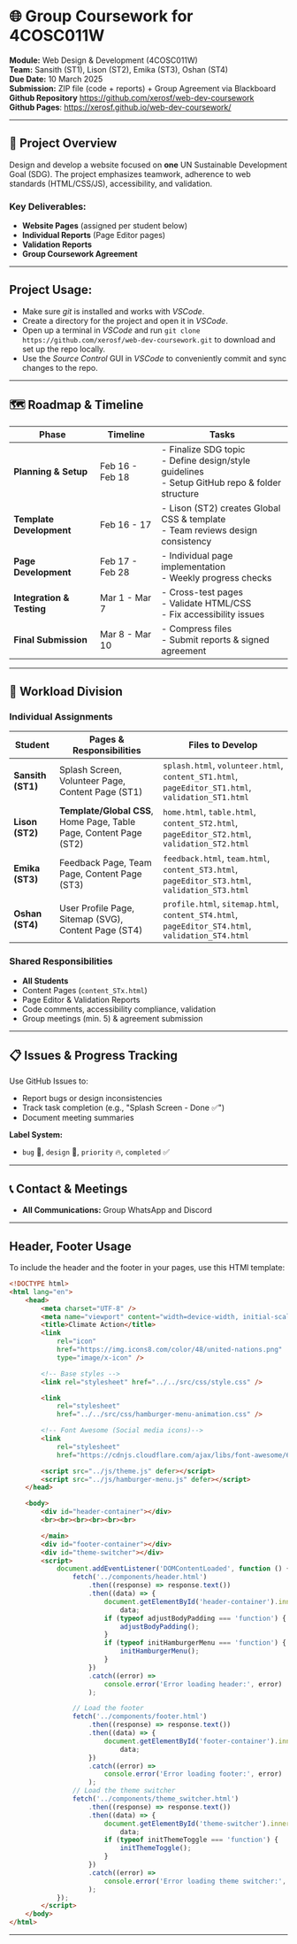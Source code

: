 # 🌐 Group Coursework for 4COSC011W

**Module:** Web Design & Development (4COSC011W)  
**Team:** Sansith (ST1), Lison (ST2), Emika (ST3), Oshan (ST4)  
**Due Date:** 10 March 2025  
**Submission:** ZIP file (code + reports) + Group Agreement via Blackboard\
**Github Repository** https://github.com/xerosf/web-dev-coursework \
**Github Pages**: https://xerosf.github.io/web-dev-coursework/

---

## 📌 Project Overview

Design and develop a website focused on **one** UN Sustainable Development Goal (SDG). The project emphasizes teamwork, adherence to web standards (HTML/CSS/JS), accessibility, and validation.

### Key Deliverables:

-   **Website Pages** (assigned per student below)
-   **Individual Reports** (Page Editor pages)
-   **Validation Reports**
-   **Group Coursework Agreement**

---

## Project Usage:

-   Make sure _git_ is installed and works with _VSCode_.
-   Create a directory for the project and open it in _VSCode_.
-   Open up a terminal in _VSCode_ and run `git clone https://github.com/xerosf/web-dev-coursework.git` to download and set up the repo locally.
-   Use the _Source Control_ GUI in _VSCode_ to conveniently commit and sync changes to the repo.

---

## 🗺️ Roadmap & Timeline

| Phase                     | Timeline        | Tasks                                                                                                  |
| ------------------------- | --------------- | ------------------------------------------------------------------------------------------------------ |
| **Planning & Setup**      | Feb 16 - Feb 18 | - Finalize SDG topic <br> - Define design/style guidelines <br> - Setup GitHub repo & folder structure |
| **Template Development**  | Feb 16 - 17     | - Lison (ST2) creates Global CSS & template <br> - Team reviews design consistency                     |
| **Page Development**      | Feb 17 - Feb 28 | - Individual page implementation <br> - Weekly progress checks                                         |
| **Integration & Testing** | Mar 1 - Mar 7   | - Cross-test pages <br> - Validate HTML/CSS <br> - Fix accessibility issues                            |
| **Final Submission**      | Mar 8 - Mar 10  | - Compress files <br> - Submit reports & signed agreement                                              |

---

## 👥 Workload Division

### Individual Assignments

| Student           | Pages & Responsibilities                                           | Files to Develop                                                                                  |
| ----------------- | ------------------------------------------------------------------ | ------------------------------------------------------------------------------------------------- |
| **Sansith (ST1)** | Splash Screen, Volunteer Page, Content Page (ST1)                  | `splash.html`, `volunteer.html`, `content_ST1.html`, `pageEditor_ST1.html`, `validation_ST1.html` |
| **Lison (ST2)**   | **Template/Global CSS**, Home Page, Table Page, Content Page (ST2) | `home.html`, `table.html`, `content_ST2.html`, `pageEditor_ST2.html`, `validation_ST2.html`       |
| **Emika (ST3)**   | Feedback Page, Team Page, Content Page (ST3)                       | `feedback.html`, `team.html`, `content_ST3.html`, `pageEditor_ST3.html`, `validation_ST3.html`    |
| **Oshan (ST4)**   | User Profile Page, Sitemap (SVG), Content Page (ST4)               | `profile.html`, `sitemap.html`, `content_ST4.html`, `pageEditor_ST4.html`, `validation_ST4.html`  |

### Shared Responsibilities

-   **All Students**
-   Content Pages (`content_STx.html`)
-   Page Editor & Validation Reports
-   Code comments, accessibility compliance, validation
-   Group meetings (min. 5) & agreement submission

---

## 📋 Issues & Progress Tracking

Use GitHub Issues to:

-   Report bugs or design inconsistencies
-   Track task completion (e.g., "Splash Screen - Done ✅")
-   Document meeting summaries

**Label System:**

-   `bug` 🐞, `design` 🎨, `priority` 🔥, `completed` ✅

---

## 📞 Contact & Meetings

-   **All Communications:** Group WhatsApp and Discord

---

## Header, Footer Usage

To include the header and the footer in your pages, use this HTMl template:

```html
<!DOCTYPE html>
<html lang="en">
	<head>
		<meta charset="UTF-8" />
		<meta name="viewport" content="width=device-width, initial-scale=1.0" />
		<title>Climate Action</title>
		<link
			rel="icon"
			href="https://img.icons8.com/color/48/united-nations.png"
			type="image/x-icon" />

		<!-- Base styles -->
		<link rel="stylesheet" href="../../src/css/style.css" />

		<link
			rel="stylesheet"
			href="../../src/css/hamburger-menu-animation.css" />

		<!-- Font Awesome (Social media icons)-->
		<link
			rel="stylesheet"
			href="https://cdnjs.cloudflare.com/ajax/libs/font-awesome/6.0.0/css/all.min.css" />

		<script src="../js/theme.js" defer></script>
		<script src="../js/hamburger-menu.js" defer></script>
	</head>

	<body>
		<div id="header-container"></div>
        <br><br><br><br><br><br>

		</main>
		<div id="footer-container"></div>
		<div id="theme-switcher"></div>
		<script>
			document.addEventListener('DOMContentLoaded', function () {
				fetch('../components/header.html')
					.then((response) => response.text())
					.then((data) => {
						document.getElementById('header-container').innerHTML =
							data;
						if (typeof adjustBodyPadding === 'function') {
							adjustBodyPadding();
						}
						if (typeof initHamburgerMenu === 'function') {
							initHamburgerMenu();
						}
					})
					.catch((error) =>
						console.error('Error loading header:', error)
					);

				// Load the footer
				fetch('../components/footer.html')
					.then((response) => response.text())
					.then((data) => {
						document.getElementById('footer-container').innerHTML =
							data;
					})
					.catch((error) =>
						console.error('Error loading footer:', error)
					);
				// Load the theme switcher
				fetch('../components/theme_switcher.html')
					.then((response) => response.text())
					.then((data) => {
						document.getElementById('theme-switcher').innerHTML =
							data;
						if (typeof initThemeToggle === 'function') {
							initThemeToggle();
						}
					})
					.catch((error) =>
						console.error('Error loading theme switcher:', error)
					);
			});
		</script>
	</body>
</html>

```

---
